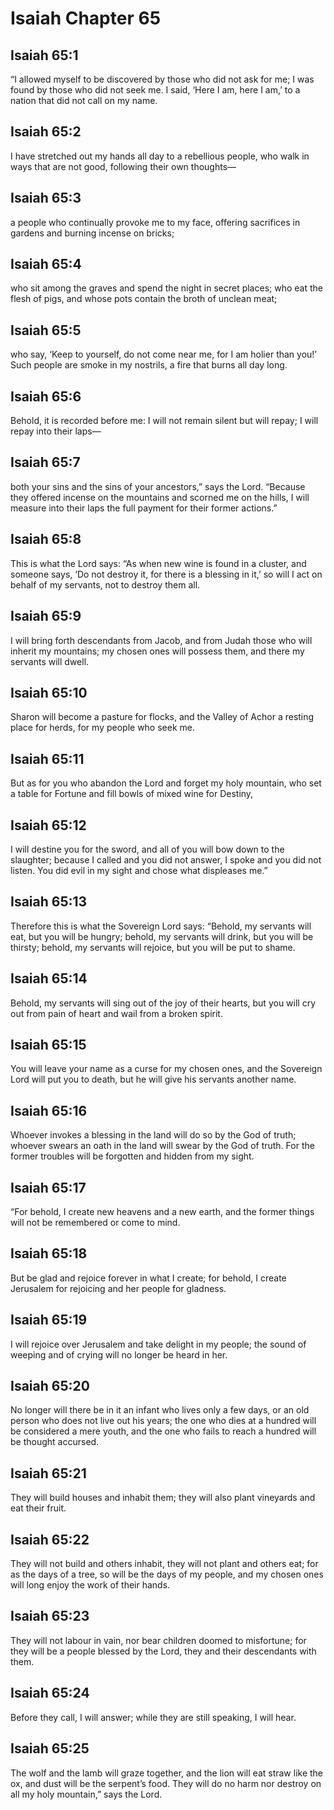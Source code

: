 # Isaiah Chapter 65

## Isaiah 65:1
“I allowed myself to be discovered by those who did not ask for me; I was found by those who did not seek me. I said, ‘Here I am, here I am,’ to a nation that did not call on my name.

## Isaiah 65:2
I have stretched out my hands all day to a rebellious people, who walk in ways that are not good, following their own thoughts—

## Isaiah 65:3
a people who continually provoke me to my face, offering sacrifices in gardens and burning incense on bricks;

## Isaiah 65:4
who sit among the graves and spend the night in secret places; who eat the flesh of pigs, and whose pots contain the broth of unclean meat;

## Isaiah 65:5
who say, ‘Keep to yourself, do not come near me, for I am holier than you!’ Such people are smoke in my nostrils, a fire that burns all day long.

## Isaiah 65:6
Behold, it is recorded before me: I will not remain silent but will repay; I will repay into their laps—

## Isaiah 65:7
both your sins and the sins of your ancestors,” says the Lord. “Because they offered incense on the mountains and scorned me on the hills, I will measure into their laps the full payment for their former actions.”

## Isaiah 65:8
This is what the Lord says: “As when new wine is found in a cluster, and someone says, ‘Do not destroy it, for there is a blessing in it,’ so will I act on behalf of my servants, not to destroy them all.

## Isaiah 65:9
I will bring forth descendants from Jacob, and from Judah those who will inherit my mountains; my chosen ones will possess them, and there my servants will dwell.

## Isaiah 65:10
Sharon will become a pasture for flocks, and the Valley of Achor a resting place for herds, for my people who seek me.

## Isaiah 65:11
But as for you who abandon the Lord and forget my holy mountain, who set a table for Fortune and fill bowls of mixed wine for Destiny,

## Isaiah 65:12
I will destine you for the sword, and all of you will bow down to the slaughter; because I called and you did not answer, I spoke and you did not listen. You did evil in my sight and chose what displeases me.”

## Isaiah 65:13
Therefore this is what the Sovereign Lord says: “Behold, my servants will eat, but you will be hungry; behold, my servants will drink, but you will be thirsty; behold, my servants will rejoice, but you will be put to shame.

## Isaiah 65:14
Behold, my servants will sing out of the joy of their hearts, but you will cry out from pain of heart and wail from a broken spirit.

## Isaiah 65:15
You will leave your name as a curse for my chosen ones, and the Sovereign Lord will put you to death, but he will give his servants another name.

## Isaiah 65:16
Whoever invokes a blessing in the land will do so by the God of truth; whoever swears an oath in the land will swear by the God of truth. For the former troubles will be forgotten and hidden from my sight.

## Isaiah 65:17
“For behold, I create new heavens and a new earth, and the former things will not be remembered or come to mind.

## Isaiah 65:18
But be glad and rejoice forever in what I create; for behold, I create Jerusalem for rejoicing and her people for gladness.

## Isaiah 65:19
I will rejoice over Jerusalem and take delight in my people; the sound of weeping and of crying will no longer be heard in her.

## Isaiah 65:20
No longer will there be in it an infant who lives only a few days, or an old person who does not live out his years; the one who dies at a hundred will be considered a mere youth, and the one who fails to reach a hundred will be thought accursed.

## Isaiah 65:21
They will build houses and inhabit them; they will also plant vineyards and eat their fruit.

## Isaiah 65:22
They will not build and others inhabit, they will not plant and others eat; for as the days of a tree, so will be the days of my people, and my chosen ones will long enjoy the work of their hands.

## Isaiah 65:23
They will not labour in vain, nor bear children doomed to misfortune; for they will be a people blessed by the Lord, they and their descendants with them.

## Isaiah 65:24
Before they call, I will answer; while they are still speaking, I will hear.

## Isaiah 65:25
The wolf and the lamb will graze together, and the lion will eat straw like the ox, and dust will be the serpent’s food. They will do no harm nor destroy on all my holy mountain,” says the Lord.
